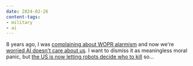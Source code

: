 ```yaml
---
date: 2024-02-26
content-tags:
- military
- ai
---
```


8 years ago, I was [complaining about WOPR alarmism](/2016/02/21/agency.html) and now we're [worried AI doesn't care about us](https://www.vice.com/en/article/g5ynmm/ai-launches-nukes-in-worrying-war-simulation-i-just-want-to-have-peace-in-the-world). I want to dismiss it as meaningless moral panic, but [the US is now letting robots decide who to kill](https://www.bloomberg.com/news/articles/2024-02-26/us-says-it-used-ai-to-help-find-targets-it-hit-in-iraq-syria-and-yemen) so…
